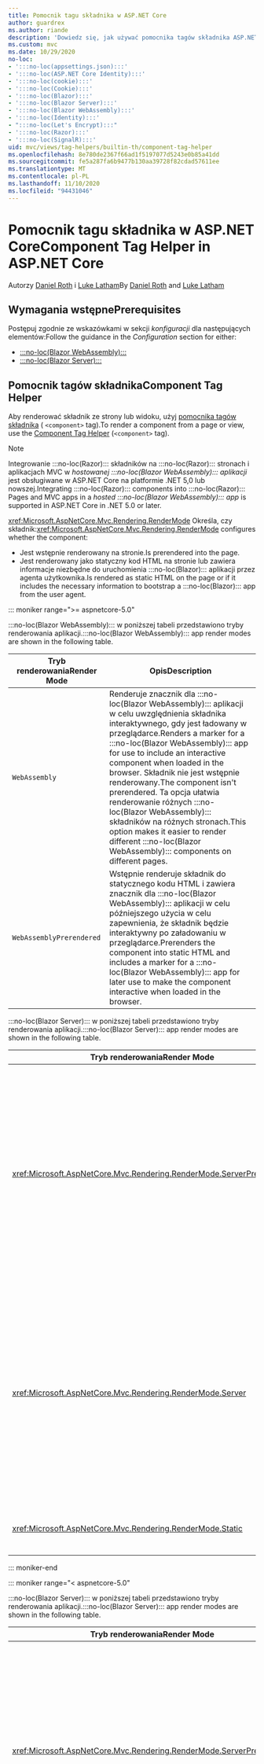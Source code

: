 ```yaml
---
title: Pomocnik tagu składnika w ASP.NET Core
author: guardrex
ms.author: riande
description: 'Dowiedz się, jak używać pomocnika tagów składnika ASP.NET Core, aby renderować :::no-loc(Razor)::: składniki na stronach i widokach.'
ms.custom: mvc
ms.date: 10/29/2020
no-loc:
- ':::no-loc(appsettings.json):::'
- ':::no-loc(ASP.NET Core Identity):::'
- ':::no-loc(cookie):::'
- ':::no-loc(Cookie):::'
- ':::no-loc(Blazor):::'
- ':::no-loc(Blazor Server):::'
- ':::no-loc(Blazor WebAssembly):::'
- ':::no-loc(Identity):::'
- ":::no-loc(Let's Encrypt):::"
- ':::no-loc(Razor):::'
- ':::no-loc(SignalR):::'
uid: mvc/views/tag-helpers/builtin-th/component-tag-helper
ms.openlocfilehash: 8e780de2367f66ad1f5197077d5243e0b85a41dd
ms.sourcegitcommit: fe5a287fa6b9477b130aa39728f82cdad57611ee
ms.translationtype: MT
ms.contentlocale: pl-PL
ms.lasthandoff: 11/10/2020
ms.locfileid: "94431046"
---
```

# <a name="component-tag-helper-in-aspnet-core"></a><span data-ttu-id="53271-103">Pomocnik tagu składnika w ASP.NET Core</span><span class="sxs-lookup"><span data-stu-id="53271-103">Component Tag Helper in ASP.NET Core</span></span>

<span data-ttu-id="53271-104">Autorzy [Daniel Roth](https://github.com/danroth27) i [Luke Latham](https://github.com/guardrex)</span><span class="sxs-lookup"><span data-stu-id="53271-104">By [Daniel Roth](https://github.com/danroth27) and [Luke Latham](https://github.com/guardrex)</span></span>

## <a name="prerequisites"></a><span data-ttu-id="53271-105">Wymagania wstępne</span><span class="sxs-lookup"><span data-stu-id="53271-105">Prerequisites</span></span>

<span data-ttu-id="53271-106">Postępuj zgodnie ze wskazówkami w sekcji *konfiguracji* dla następujących elementów:</span><span class="sxs-lookup"><span data-stu-id="53271-106">Follow the guidance in the *Configuration* section for either:</span></span>

* [:::no-loc(Blazor WebAssembly):::](xref:blazor/components/prerendering-and-integration?pivots=webassembly)
* [:::no-loc(Blazor Server):::](xref:blazor/components/prerendering-and-integration?pivots=server)

## <a name="component-tag-helper"></a><span data-ttu-id="53271-107">Pomocnik tagów składnika</span><span class="sxs-lookup"><span data-stu-id="53271-107">Component Tag Helper</span></span>

<span data-ttu-id="53271-108">Aby renderować składnik ze strony lub widoku, użyj [pomocnika tagów składnika](xref:Microsoft.AspNetCore.Mvc.TagHelpers.ComponentTagHelper) ( `<component>` tag).</span><span class="sxs-lookup"><span data-stu-id="53271-108">To render a component from a page or view, use the [Component Tag Helper](xref:Microsoft.AspNetCore.Mvc.TagHelpers.ComponentTagHelper) (`<component>` tag).</span></span>

> [!NOTE]
> <span data-ttu-id="53271-109">Integrowanie :::no-loc(Razor)::: składników na :::no-loc(Razor)::: stronach i aplikacjach MVC w *hostowanej :::no-loc(Blazor WebAssembly)::: aplikacji* jest obsługiwane w ASP.NET Core na platformie .NET 5,0 lub nowszej.</span><span class="sxs-lookup"><span data-stu-id="53271-109">Integrating :::no-loc(Razor)::: components into :::no-loc(Razor)::: Pages and MVC apps in a *hosted :::no-loc(Blazor WebAssembly)::: app* is supported in ASP.NET Core in .NET 5.0 or later.</span></span>

<span data-ttu-id="53271-110"><xref:Microsoft.AspNetCore.Mvc.Rendering.RenderMode> Określa, czy składnik:</span><span class="sxs-lookup"><span data-stu-id="53271-110"><xref:Microsoft.AspNetCore.Mvc.Rendering.RenderMode> configures whether the component:</span></span>

* <span data-ttu-id="53271-111">Jest wstępnie renderowany na stronie.</span><span class="sxs-lookup"><span data-stu-id="53271-111">Is prerendered into the page.</span></span>
* <span data-ttu-id="53271-112">Jest renderowany jako statyczny kod HTML na stronie lub zawiera informacje niezbędne do uruchomienia :::no-loc(Blazor)::: aplikacji przez agenta użytkownika.</span><span class="sxs-lookup"><span data-stu-id="53271-112">Is rendered as static HTML on the page or if it includes the necessary information to bootstrap a :::no-loc(Blazor)::: app from the user agent.</span></span>

::: moniker range=">= aspnetcore-5.0"

<span data-ttu-id="53271-113">:::no-loc(Blazor WebAssembly)::: w poniższej tabeli przedstawiono tryby renderowania aplikacji.</span><span class="sxs-lookup"><span data-stu-id="53271-113">:::no-loc(Blazor WebAssembly)::: app render modes are shown in the following table.</span></span>

| <span data-ttu-id="53271-114">Tryb renderowania</span><span class="sxs-lookup"><span data-stu-id="53271-114">Render Mode</span></span> | <span data-ttu-id="53271-115">Opis</span><span class="sxs-lookup"><span data-stu-id="53271-115">Description</span></span> |
| ----------- | ----------- |
| `WebAssembly` | <span data-ttu-id="53271-116">Renderuje znacznik dla :::no-loc(Blazor WebAssembly)::: aplikacji w celu uwzględnienia składnika interaktywnego, gdy jest ładowany w przeglądarce.</span><span class="sxs-lookup"><span data-stu-id="53271-116">Renders a marker for a :::no-loc(Blazor WebAssembly)::: app for use to include an interactive component when loaded in the browser.</span></span> <span data-ttu-id="53271-117">Składnik nie jest wstępnie renderowany.</span><span class="sxs-lookup"><span data-stu-id="53271-117">The component isn't prerendered.</span></span> <span data-ttu-id="53271-118">Ta opcja ułatwia renderowanie różnych :::no-loc(Blazor WebAssembly)::: składników na różnych stronach.</span><span class="sxs-lookup"><span data-stu-id="53271-118">This option makes it easier to render different :::no-loc(Blazor WebAssembly)::: components on different pages.</span></span> |
| `WebAssemblyPrerendered` | <span data-ttu-id="53271-119">Wstępnie renderuje składnik do statycznego kodu HTML i zawiera znacznik dla :::no-loc(Blazor WebAssembly)::: aplikacji w celu późniejszego użycia w celu zapewnienia, że składnik będzie interaktywny po załadowaniu w przeglądarce.</span><span class="sxs-lookup"><span data-stu-id="53271-119">Prerenders the component into static HTML and includes a marker for a :::no-loc(Blazor WebAssembly)::: app for later use to make the component interactive when loaded in the browser.</span></span> |

<span data-ttu-id="53271-120">:::no-loc(Blazor Server)::: w poniższej tabeli przedstawiono tryby renderowania aplikacji.</span><span class="sxs-lookup"><span data-stu-id="53271-120">:::no-loc(Blazor Server)::: app render modes are shown in the following table.</span></span>

| <span data-ttu-id="53271-121">Tryb renderowania</span><span class="sxs-lookup"><span data-stu-id="53271-121">Render Mode</span></span> | <span data-ttu-id="53271-122">Opis</span><span class="sxs-lookup"><span data-stu-id="53271-122">Description</span></span> |
| ----------- | ----------- |
| <xref:Microsoft.AspNetCore.Mvc.Rendering.RenderMode.ServerPrerendered> | <span data-ttu-id="53271-123">Renderuje składnik do statycznego kodu HTML i zawiera znacznik dla :::no-loc(Blazor Server)::: aplikacji.</span><span class="sxs-lookup"><span data-stu-id="53271-123">Renders the component into static HTML and includes a marker for a :::no-loc(Blazor Server)::: app.</span></span> <span data-ttu-id="53271-124">Po uruchomieniu agenta użytkownika ten znacznik jest używany do uruchamiania :::no-loc(Blazor)::: aplikacji.</span><span class="sxs-lookup"><span data-stu-id="53271-124">When the user-agent starts, this marker is used to bootstrap a :::no-loc(Blazor)::: app.</span></span> |
| <xref:Microsoft.AspNetCore.Mvc.Rendering.RenderMode.Server> | <span data-ttu-id="53271-125">Renderuje znacznik dla :::no-loc(Blazor Server)::: aplikacji.</span><span class="sxs-lookup"><span data-stu-id="53271-125">Renders a marker for a :::no-loc(Blazor Server)::: app.</span></span> <span data-ttu-id="53271-126">Dane wyjściowe ze składnika nie są uwzględniane.</span><span class="sxs-lookup"><span data-stu-id="53271-126">Output from the component isn't included.</span></span> <span data-ttu-id="53271-127">Po uruchomieniu agenta użytkownika ten znacznik jest używany do uruchamiania :::no-loc(Blazor)::: aplikacji.</span><span class="sxs-lookup"><span data-stu-id="53271-127">When the user-agent starts, this marker is used to bootstrap a :::no-loc(Blazor)::: app.</span></span> |
| <xref:Microsoft.AspNetCore.Mvc.Rendering.RenderMode.Static> | <span data-ttu-id="53271-128">Renderuje składnik do statycznego kodu HTML.</span><span class="sxs-lookup"><span data-stu-id="53271-128">Renders the component into static HTML.</span></span> |

::: moniker-end

::: moniker range="< aspnetcore-5.0"

<span data-ttu-id="53271-129">:::no-loc(Blazor Server)::: w poniższej tabeli przedstawiono tryby renderowania aplikacji.</span><span class="sxs-lookup"><span data-stu-id="53271-129">:::no-loc(Blazor Server)::: app render modes are shown in the following table.</span></span>

| <span data-ttu-id="53271-130">Tryb renderowania</span><span class="sxs-lookup"><span data-stu-id="53271-130">Render Mode</span></span> | <span data-ttu-id="53271-131">Opis</span><span class="sxs-lookup"><span data-stu-id="53271-131">Description</span></span> |
| ----------- | ----------- |
| <xref:Microsoft.AspNetCore.Mvc.Rendering.RenderMode.ServerPrerendered> | <span data-ttu-id="53271-132">Renderuje składnik do statycznego kodu HTML i zawiera znacznik dla :::no-loc(Blazor Server)::: aplikacji.</span><span class="sxs-lookup"><span data-stu-id="53271-132">Renders the component into static HTML and includes a marker for a :::no-loc(Blazor Server)::: app.</span></span> <span data-ttu-id="53271-133">Po uruchomieniu agenta użytkownika ten znacznik jest używany do uruchamiania :::no-loc(Blazor)::: aplikacji.</span><span class="sxs-lookup"><span data-stu-id="53271-133">When the user-agent starts, this marker is used to bootstrap a :::no-loc(Blazor)::: app.</span></span> |
| <xref:Microsoft.AspNetCore.Mvc.Rendering.RenderMode.Server> | <span data-ttu-id="53271-134">Renderuje znacznik dla :::no-loc(Blazor Server)::: aplikacji.</span><span class="sxs-lookup"><span data-stu-id="53271-134">Renders a marker for a :::no-loc(Blazor Server)::: app.</span></span> <span data-ttu-id="53271-135">Dane wyjściowe ze składnika nie są uwzględniane.</span><span class="sxs-lookup"><span data-stu-id="53271-135">Output from the component isn't included.</span></span> <span data-ttu-id="53271-136">Po uruchomieniu agenta użytkownika ten znacznik jest używany do uruchamiania :::no-loc(Blazor)::: aplikacji.</span><span class="sxs-lookup"><span data-stu-id="53271-136">When the user-agent starts, this marker is used to bootstrap a :::no-loc(Blazor)::: app.</span></span> |
| <xref:Microsoft.AspNetCore.Mvc.Rendering.RenderMode.Static> | <span data-ttu-id="53271-137">Renderuje składnik do statycznego kodu HTML.</span><span class="sxs-lookup"><span data-stu-id="53271-137">Renders the component into static HTML.</span></span> |

::: moniker-end

<span data-ttu-id="53271-138">Dodatkowe cechy obejmują:</span><span class="sxs-lookup"><span data-stu-id="53271-138">Additional characteristics include:</span></span>

* <span data-ttu-id="53271-139">Wiele pomocników tagów składnika renderuje wiele :::no-loc(Razor)::: składników jest dozwolonych.</span><span class="sxs-lookup"><span data-stu-id="53271-139">Multiple Component Tag Helpers rendering multiple :::no-loc(Razor)::: components is allowed.</span></span>
* <span data-ttu-id="53271-140">Nie można dynamicznie renderować składników po rozpoczęciu aplikacji.</span><span class="sxs-lookup"><span data-stu-id="53271-140">Components can't be dynamically rendered after the app has started.</span></span>
* <span data-ttu-id="53271-141">Podczas gdy strony i widoki mogą korzystać ze składników, wartość nie jest równa "true".</span><span class="sxs-lookup"><span data-stu-id="53271-141">While pages and views can use components, the converse isn't true.</span></span> <span data-ttu-id="53271-142">Składniki nie mogą korzystać z funkcji specjalnych, takich jak widoki częściowe i sekcje.</span><span class="sxs-lookup"><span data-stu-id="53271-142">Components can't use view- and page-specific features, such as partial views and sections.</span></span> <span data-ttu-id="53271-143">Aby użyć logiki z widoku częściowego w składniku, należy rozłożyć logikę widoku częściowego na składnik.</span><span class="sxs-lookup"><span data-stu-id="53271-143">To use logic from a partial view in a component, factor out the partial view logic into a component.</span></span>
* <span data-ttu-id="53271-144">Renderowanie składników serwera ze statyczną stroną HTML nie jest obsługiwane.</span><span class="sxs-lookup"><span data-stu-id="53271-144">Rendering server components from a static HTML page isn't supported.</span></span>

<span data-ttu-id="53271-145">Poniższy pomocnik tagów składnika renderuje `Counter` składnik na stronie lub widoku w :::no-loc(Blazor Server)::: aplikacji za pomocą `ServerPrerendered` :</span><span class="sxs-lookup"><span data-stu-id="53271-145">The following Component Tag Helper renders the `Counter` component in a page or view in a :::no-loc(Blazor Server)::: app with `ServerPrerendered`:</span></span>

```cshtml
@addTagHelper *, Microsoft.AspNetCore.Mvc.TagHelpers
@using {APP ASSEMBLY}.Pages

...

<component type="typeof(Counter)" render-mode="ServerPrerendered" />
```

<span data-ttu-id="53271-146">W poprzednim przykładzie przyjęto założenie, że `Counter` składnik znajduje się w folderze *strony* aplikacji.</span><span class="sxs-lookup"><span data-stu-id="53271-146">The preceding example assumes that the `Counter` component is in the app's *Pages* folder.</span></span> <span data-ttu-id="53271-147">Symbol zastępczy `{APP ASSEMBLY}` to nazwa zestawu aplikacji (na przykład `@using :::no-loc(Blazor):::Sample.Pages` lub `@using :::no-loc(Blazor):::Sample.Client.Pages` w rozwiązaniu hostowanym :::no-loc(Blazor)::: ).</span><span class="sxs-lookup"><span data-stu-id="53271-147">The placeholder `{APP ASSEMBLY}` is the app's assembly name (for example, `@using :::no-loc(Blazor):::Sample.Pages` or `@using :::no-loc(Blazor):::Sample.Client.Pages` in a hosted :::no-loc(Blazor)::: solution).</span></span>

<span data-ttu-id="53271-148">Pomocnik tagów składnika może również przekazywać parametry do składników.</span><span class="sxs-lookup"><span data-stu-id="53271-148">The Component Tag Helper can also pass parameters to components.</span></span> <span data-ttu-id="53271-149">Rozważmy poniższy `ColorfulCheckbox` składnik, który ustawia kolor i rozmiar etykiety pola wyboru:</span><span class="sxs-lookup"><span data-stu-id="53271-149">Consider the following `ColorfulCheckbox` component that sets the check box label's color and size:</span></span>

```razor
<label style="font-size:@(Size)px;color:@Color">
    <input @bind="Value"
           id="survey" 
           name="blazor" 
           type="checkbox" />
    Enjoying :::no-loc(Blazor):::?
</label>

@code {
    [Parameter]
    public bool Value { get; set; }

    [Parameter]
    public int Size { get; set; } = 8;

    [Parameter]
    public string Color { get; set; }

    protected override void OnInitialized()
    {
        Size += 10;
    }
}
```

<span data-ttu-id="53271-150">`Size` `int` Parametry składnika () `Color` i `string` ( [component parameters](xref:blazor/components/index#component-parameters) ) mogą być ustawiane przez pomocnika tagów składnika:</span><span class="sxs-lookup"><span data-stu-id="53271-150">The `Size` (`int`) and `Color` (`string`) [component parameters](xref:blazor/components/index#component-parameters) can be set by the Component Tag Helper:</span></span>

```cshtml
@addTagHelper *, Microsoft.AspNetCore.Mvc.TagHelpers
@using {APP ASSEMBLY}.Shared

...

<component type="typeof(ColorfulCheckbox)" render-mode="ServerPrerendered" 
    param-Size="14" param-Color="@("blue")" />
```

<span data-ttu-id="53271-151">W poprzednim przykładzie przyjęto założenie, że `ColorfulCheckbox` składnik znajduje się w folderze *udostępnionym* aplikacji.</span><span class="sxs-lookup"><span data-stu-id="53271-151">The preceding example assumes that the `ColorfulCheckbox` component is in the app's *Shared* folder.</span></span> <span data-ttu-id="53271-152">Symbol zastępczy `{APP ASSEMBLY}` jest nazwą zestawu aplikacji (na przykład `@using :::no-loc(Blazor):::Sample.Shared` ).</span><span class="sxs-lookup"><span data-stu-id="53271-152">The placeholder `{APP ASSEMBLY}` is the app's assembly name (for example, `@using :::no-loc(Blazor):::Sample.Shared`).</span></span>

<span data-ttu-id="53271-153">Następujący kod HTML jest renderowany na stronie lub w widoku:</span><span class="sxs-lookup"><span data-stu-id="53271-153">The following HTML is rendered in the page or view:</span></span>

```html
<label style="font-size:24px;color:blue">
    <input id="survey" name="blazor" type="checkbox">
    Enjoying :::no-loc(Blazor):::?
</label>
```

<span data-ttu-id="53271-154">Przekazywanie ciągu w cudzysłowie wymaga [ :::no-loc(Razor)::: wyrażenia jawnego](xref:mvc/views/razor#explicit-razor-expressions), jak pokazano `param-Color` w powyższym przykładzie.</span><span class="sxs-lookup"><span data-stu-id="53271-154">Passing a quoted string requires an [explicit :::no-loc(Razor)::: expression](xref:mvc/views/razor#explicit-razor-expressions), as shown for `param-Color` in the preceding example.</span></span> <span data-ttu-id="53271-155">:::no-loc(Razor):::Zachowanie analizy dla `string` wartości typu nie ma zastosowania do atrybutu, `param-*` ponieważ atrybut jest `object` typem.</span><span class="sxs-lookup"><span data-stu-id="53271-155">The :::no-loc(Razor)::: parsing behavior for a `string` type value doesn't apply to a `param-*` attribute because the attribute is an `object` type.</span></span>

<span data-ttu-id="53271-156">Wszystkie typy parametrów są obsługiwane, z wyjątkiem:</span><span class="sxs-lookup"><span data-stu-id="53271-156">All types of parameters are supported, except:</span></span>

* <span data-ttu-id="53271-157">Parametry ogólne.</span><span class="sxs-lookup"><span data-stu-id="53271-157">Generic parameters.</span></span>
* <span data-ttu-id="53271-158">Parametry, których nie można serializować.</span><span class="sxs-lookup"><span data-stu-id="53271-158">Non-serializable parameters.</span></span>
* <span data-ttu-id="53271-159">Dziedziczenie w parametrach kolekcji.</span><span class="sxs-lookup"><span data-stu-id="53271-159">Inheritance in collection parameters.</span></span>
* <span data-ttu-id="53271-160">Parametry, których typ jest zdefiniowany poza :::no-loc(Blazor WebAssembly)::: aplikacją lub w ramach zestawu załadowanego przez opóźnieniem.</span><span class="sxs-lookup"><span data-stu-id="53271-160">Parameters whose type is defined outside of the :::no-loc(Blazor WebAssembly)::: app or within a lazily-loaded assembly.</span></span>

<span data-ttu-id="53271-161">Typ parametru musi być możliwy do serializacji JSON, co oznacza, że typ musi mieć domyślny Konstruktor i właściwości settable.</span><span class="sxs-lookup"><span data-stu-id="53271-161">The parameter type must be JSON serializable, which typically means that the type must have a default constructor and settable properties.</span></span> <span data-ttu-id="53271-162">Na przykład można określić wartość dla `Size` i `Color` w poprzednim przykładzie, ponieważ typy `Size` i `Color` są typami pierwotnymi ( `int` i `string` ), które są obsługiwane przez serializator JSON.</span><span class="sxs-lookup"><span data-stu-id="53271-162">For example, you can specify a value for `Size` and `Color` in the preceding example because the types of `Size` and `Color` are primitive types (`int` and `string`), which are supported by the JSON serializer.</span></span>

<span data-ttu-id="53271-163">W poniższym przykładzie obiekt klasy jest przenoszona do składnika:</span><span class="sxs-lookup"><span data-stu-id="53271-163">In the following example, a class object is passed to the component:</span></span>

<span data-ttu-id="53271-164">*MyClass.cs* :</span><span class="sxs-lookup"><span data-stu-id="53271-164">*MyClass.cs* :</span></span>

```csharp
public class MyClass
{
    public MyClass()
    {
    }

    public int MyInt { get; set; } = 999;
    public string MyString { get; set; } = "Initial value";
}
```

<span data-ttu-id="53271-165">**Klasa musi mieć publiczny Konstruktor bez parametrów.**</span><span class="sxs-lookup"><span data-stu-id="53271-165">**The class must have a public parameterless constructor.**</span></span>

<span data-ttu-id="53271-166">*Shared/webcomponent. Razor* :</span><span class="sxs-lookup"><span data-stu-id="53271-166">*Shared/MyComponent.razor* :</span></span>

```razor
<h2>MyComponent</h2>

<p>Int: @MyObject.MyInt</p>
<p>String: @MyObject.MyString</p>

@code
{
    [Parameter]
    public MyClass MyObject { get; set; }
}
```

<span data-ttu-id="53271-167">*Strony/Moje strony. cshtml* :</span><span class="sxs-lookup"><span data-stu-id="53271-167">*Pages/MyPage.cshtml* :</span></span>

```cshtml
@addTagHelper *, Microsoft.AspNetCore.Mvc.TagHelpers
@using {APP ASSEMBLY}
@using {APP ASSEMBLY}.Shared

...

@{
    var myObject = new MyClass();
    myObject.MyInt = 7;
    myObject.MyString = "Set by MyPage";
}

<component type="typeof(MyComponent)" render-mode="ServerPrerendered" 
    param-MyObject="@myObject" />
```

<span data-ttu-id="53271-168">W poprzednim przykładzie przyjęto założenie, że `MyComponent` składnik znajduje się w folderze *udostępnionym* aplikacji.</span><span class="sxs-lookup"><span data-stu-id="53271-168">The preceding example assumes that the `MyComponent` component is in the app's *Shared* folder.</span></span> <span data-ttu-id="53271-169">Symbol zastępczy `{APP ASSEMBLY}` jest nazwą zestawu aplikacji (na przykład `@using :::no-loc(Blazor):::Sample` i `@using :::no-loc(Blazor):::Sample.Shared` ).</span><span class="sxs-lookup"><span data-stu-id="53271-169">The placeholder `{APP ASSEMBLY}` is the app's assembly name (for example, `@using :::no-loc(Blazor):::Sample` and `@using :::no-loc(Blazor):::Sample.Shared`).</span></span> <span data-ttu-id="53271-170">`MyClass` znajduje się w przestrzeni nazw aplikacji.</span><span class="sxs-lookup"><span data-stu-id="53271-170">`MyClass` is in the app's namespace.</span></span>

## <a name="additional-resources"></a><span data-ttu-id="53271-171">Dodatkowe zasoby</span><span class="sxs-lookup"><span data-stu-id="53271-171">Additional resources</span></span>

* <xref:Microsoft.AspNetCore.Mvc.TagHelpers.ComponentTagHelper>
* <xref:mvc/views/tag-helpers/intro>
* <xref:blazor/components/index>
